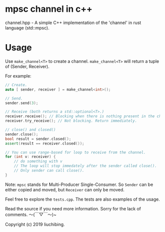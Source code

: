# mpsc channel in c++

channel.hpp - A simple C++ implementation of the 'channel' in rust language (std::mpsc).

# Usage
Use `make_channel<T>` to create a channel. `make_channel<T>` will return a tuple of (Sender<T>, Receiver<T>).

For example:
```c++
// Create.
auto [ sender, receiver ] = make_channel<int>();

// Send.
sender.send(3);

// Receive (both returns a std::optional<T>.)
receiver.receive(); // Blocking when there is nothing present in the channel.
receiver.try_receive(); // Not blocking. Return immediately.

// close() and closed()
sender.close();
bool result = sender.closed();
assert(result == receiver.closed());

// You can use range-based for loop to receive from the channel.
for (int v: receiver) {
	// do something with v
	// The loop will stop immedately after the sender called close().
	// Only sender can call close().
}
```

Note: `mpsc` stands for Multi-Producer Single-Consumer. So `Sender` can be either copied and moved, but `Receiver` can only be moved.

Feel free to explore the `tests.cpp`. The tests are also examples of the usage.

Read the source if you need more information. Sorry for the lack of comments. ～(￣▽￣～)~

Copyright (c) 2019 liuchibing.
